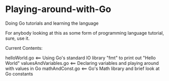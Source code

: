 # Playing-around-with-Go
Doing Go tutorials and learning the language

For anybody looking at this as some form of programming language tutorial, sure, use it.

Current Contents:

helloWorld.go <== Using Go's standard IO library "fmt" to print out "Hello World"
valuesAndVariables.go <== Declaring variables and playing around with values in Go
mathAndConst.go <== Go's Math library and brief look at Go constants
